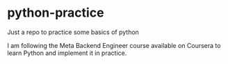 # python-practice

Just a repo to practice some basics of python

I am following the Meta Backend Engineer course available on Coursera to learn Python and implement it in practice.